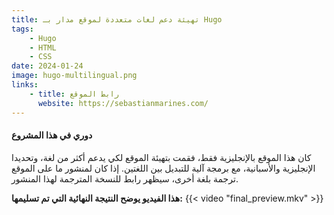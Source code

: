 ```yaml
---
title: تهيئة دعم لغات متعددة لموقع مدار بـ Hugo
tags:
    - Hugo
    - HTML
    - CSS
date: 2024-01-24
image: hugo-multilingual.png
links:
    - title: رابط الموقع
      website: https://sebastianmarines.com/
---
```


#### دوري في هذا المشروع
كان هذا الموقع بالإنجليزية فقط، فقمت بتهيئة الموقع لكي يدعم أكثر من لغة، وتحديدا الإنجليزية والأسبانية، مع برمجة آلية  للتبديل بين اللغتين. إذا كان لمنشور ما على الموقع ترجمة بلغة أخرى، سيظهر رابط للنسخة المترجمة لهذا المنشور.

**هذا الفيديو يوضح النتيجة النهائية التي تم تسليمها:**
{{< video "final_preview.mkv" >}}
